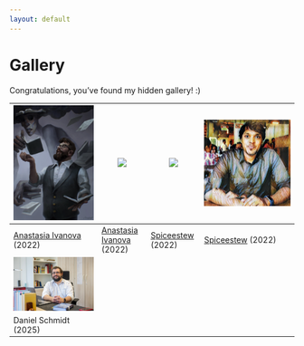 ```yaml
---
layout: default
---
```


# Gallery

Congratulations, you’ve found my hidden gallery! :)

| ![](assets/img/amb_4se4gull_1.png)                                               | ![](assets/img/amb_4se4gull_2.jpg)                                               | ![](assets/img/amb_spiceestew_1.png)                             | ![](assets/img/amb_spiceestew_2.png)                             |
| -------------------------------------------------------------------------------- | -------------------------------------------------------------------------------- | ---------------------------------------------------------------- | ---------------------------------------------------------------- |
| <a href="https://sites.google.com/view/aseagull/">Anastasia Ivanova</a> (2022)   | <a href="https://sites.google.com/view/aseagull/">Anastasia Ivanova</a> (2022)   | <a href="https://spiceestew.tumblr.com/">Spiceestew</a> (2022)   | <a href="https://spiceestew.tumblr.com/">Spiceestew</a> (2022)   |
| ![](assets/img/amb_schmidt.jpg)                                                  |                                                                                  |                                                                  |                                                                  |
| Daniel Schmidt (2025)                                                            |                                                                                  |                                                                  |                                                                  |
